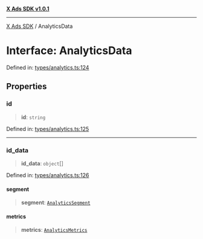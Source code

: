 [**X Ads SDK v1.0.1**](../README.md)

***

[X Ads SDK](../globals.md) / AnalyticsData

# Interface: AnalyticsData

Defined in: [types/analytics.ts:124](https://github.com/kage1020/x-ads-sdk/blob/main/src/types/analytics.ts#L124)

## Properties

### id

> **id**: `string`

Defined in: [types/analytics.ts:125](https://github.com/kage1020/x-ads-sdk/blob/main/src/types/analytics.ts#L125)

***

### id\_data

> **id\_data**: `object`[]

Defined in: [types/analytics.ts:126](https://github.com/kage1020/x-ads-sdk/blob/main/src/types/analytics.ts#L126)

#### segment

> **segment**: [`AnalyticsSegment`](AnalyticsSegment.md)

#### metrics

> **metrics**: [`AnalyticsMetrics`](AnalyticsMetrics.md)

